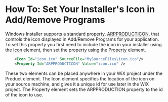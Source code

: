 # How To: Set Your Installer's Icon in Add/Remove Programs

Windows Installer supports a standard property, [ARPPRODUCTICON][1], that controls the icon displayed in Add/Remove Programs for your application. To set this property you first need to include the icon in your installer using the [Icon](../../xsd/wix/icon.md) element, then set the property using the [Property](../../xsd/wix/property.md) element.

```xml
    <Icon Id="icon.ico" SourceFile="MySourceFiles\icon.ico"/>
    <Property Id="ARPPRODUCTICON" Value="icon.ico" />
```

These two elements can be placed anywhere in your WiX project under the Product element. The Icon element specifies the location of the icon on your source machine, and gives it a unique id for use later in the WiX project. The Property element sets the ARPPRODUCTION property to the id of the icon to use.

[1]: http://msdn.microsoft.com/library/aa367593.aspx
